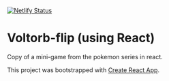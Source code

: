 [![Netlify Status](https://api.netlify.com/api/v1/badges/da840219-569c-4f6a-b42c-86bdd173a394/deploy-status)](https://react-voltorb-flip.netlify.com)

# Voltorb-flip (using React)
Copy of a mini-game from the pokemon series in react.

This project was bootstrapped with [Create React App](https://github.com/facebook/create-react-app).